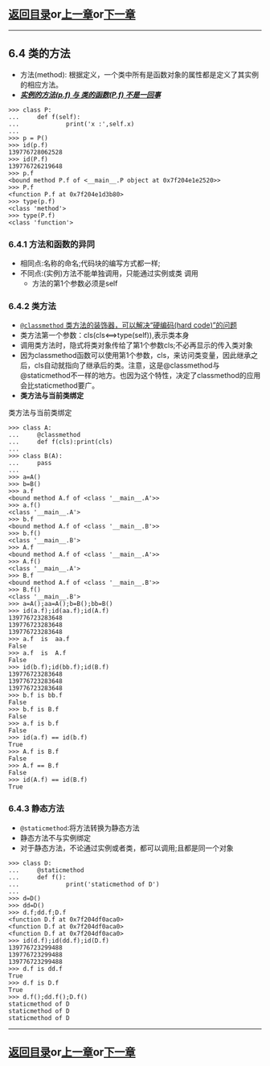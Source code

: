 ## [返回目录][catalogue]or[上一章][pre_chap]or[下一章][next_chap]
-----------------------------------------------------------------------------------

## 6.4 类的方法
+ 方法(method): 根据定义，一个类中所有是函数对象的属性都是定义了其实例的相应方法。
+ [***实例的方法(p.f) 与 类的函数(P.f) 不是一回事***](https://docs.python.org/zh-cn/3/utorial/classes.html#method-objects)
```doctest
>>> class P:
...     def f(self):
...             print('x :',self.x)
... 
>>> p = P()
>>> id(p.f)
139776728062528
>>> id(P.f)
139776726219648
>>> p.f
<bound method P.f of <__main__.P object at 0x7f204e1e2520>>
>>> P.f
<function P.f at 0x7f204e1d3b80>
>>> type(p.f)
<class 'method'>
>>> type(P.f)
<class 'function'>
```

### 6.4.1 方法和函数的异同

+ 相同点:名称的命名;代码块的编写方式都一样;
+ 不同点:(实例)方法不能单独调用，只能通过实例或类 调用
	- 方法的第1个参数必须是self





### 6.4.2 类方法

+ [`@classmethod` 类方法的装饰器，可以解决“硬编码(hard code)”的问题](https://docs.python.org/zh-cn/3.9/library/functions.html#classmethod)
+ 类方法第一个参数：cls(cls<==>type(self)),表示类本身
+ 调用类方法时，隐式将类对象传给了第1个参数cls;不必再显示的传入类对象
+ 因为classmethod函数可以使用第1个参数，cls，来访问类变量，因此继承之后，cls自动就指向了继承后的类。注意，这是@classmethod与@staticmethod不一样的地方。也因为这个特性，决定了classmethod的应用会比staticmethod要广。
+ **类方法与当前类绑定**

类方法与当前类绑定

```doctest
>>> class A:
...     @classmethod
...     def f(cls):print(cls)
... 
>>> class B(A):
...     pass
... 
>>> a=A()
>>> b=B()
>>> a.f
<bound method A.f of <class '__main__.A'>>
>>> a.f()
<class '__main__.A'>
>>> b.f
<bound method A.f of <class '__main__.B'>>
>>> b.f()
<class '__main__.B'>
>>> A.f
<bound method A.f of <class '__main__.A'>>
>>> A.f()
<class '__main__.A'>
>>> B.f
<bound method A.f of <class '__main__.B'>>
>>> B.f()
<class '__main__.B'>
>>> a=A();aa=A();b=B();bb=B()
>>> id(a.f);id(aa.f);id(A.f)
139776723283648
139776723283648
139776723283648
>>> a.f  is  aa.f
False
>>> a.f  is  A.f
False
>>> id(b.f);id(bb.f);id(B.f)
139776723283648
139776723283648
139776723283648
>>> b.f is bb.f
False
>>> b.f is B.f
False
>>> a.f is b.f
False
>>> id(a.f) == id(b.f)
True
>>> A.f is B.f
False
>>> A.f == B.f
False
>>> id(A.f) == id(B.f)
True
```




### 6.4.3 静态方法

+ `@staticmethod`:将方法转换为静态方法
+ 静态方法不与实例绑定
+ 对于静态方法，不论通过实例或者类，都可以调用;且都是同一个对象

```doctest
>>> class D:
...     @staticmethod
...     def f():
...             print('staticmethod of D')
... 
>>> d=D()
>>> dd=D()
>>> d.f;dd.f;D.f
<function D.f at 0x7f204df0aca0>
<function D.f at 0x7f204df0aca0>
<function D.f at 0x7f204df0aca0>
>>> id(d.f);id(dd.f);id(D.f)
139776723299488
139776723299488
139776723299488
>>> d.f is dd.f
True
>>> d.f is D.f
True
>>> d.f();dd.f();D.f()
staticmethod of D
staticmethod of D
staticmethod of D
```






-----------------------------------------------------------------------------------
## [返回目录][catalogue]or[上一章][pre_chap]or[下一章][next_chap]
[catalogue]: ../2021-01-21-chap6.md
[pre_chap]: chap6_3_attribute.md
[next_chap]: chap6_5_inheritance.md
